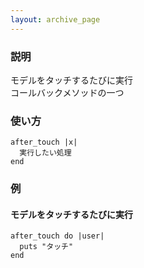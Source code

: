 ```yaml
---
layout: archive_page
---
```

### 説明
モデルをタッチするたびに実行  
コールバックメソッドの一つ

### 使い方
    after_touch |x|
      実行したい処理
    end

### 例
#### モデルをタッチするたびに実行
    after_touch do |user|
      puts "タッチ"
    end